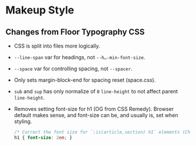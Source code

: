 # Makeup Style

## Changes from Floor Typography CSS

- CSS is split into files more logically.
- `--line-span` var for headings, not `--h…-min-font-size`.
- `--space` var for controlling spacing, not `--spacer`.
- Only sets margin-block-end for spacing reset (space.css).
- `sub` and `sup` has only normalize of `0` `line-height` to not affect parent `line-height`.
- Removes setting font-size for h1 (OG from CSS Remedy). Browser default makes sense, and font-size can be, and usually is, set when styling.

	```css
	/* Correct the font size for `:is(article,section) h1` elements (Chrome/Firefox/Safari). */
	h1 { font-size: 2em; }
	```
